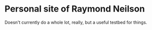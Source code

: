 # Personal site of Raymond Neilson

Doesn't currently do a whole lot, really, but a useful testbed for things.
